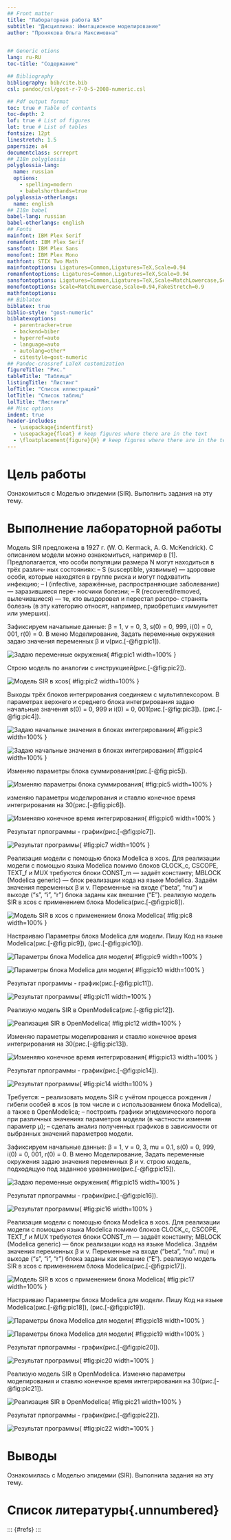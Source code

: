 ```yaml
---
## Front matter
title: "Лабораторная работа №5"
subtitle: "Дисциплина: Имитационное моделирование"
author: "Пронякова Ольга Максимовна"


## Generic otions
lang: ru-RU
toc-title: "Содержание"

## Bibliography
bibliography: bib/cite.bib
csl: pandoc/csl/gost-r-7-0-5-2008-numeric.csl

## Pdf output format
toc: true # Table of contents
toc-depth: 2
lof: true # List of figures
lot: true # List of tables
fontsize: 12pt
linestretch: 1.5
papersize: a4
documentclass: scrreprt
## I18n polyglossia
polyglossia-lang:
  name: russian
  options:
	- spelling=modern
	- babelshorthands=true
polyglossia-otherlangs:
  name: english
## I18n babel
babel-lang: russian
babel-otherlangs: english
## Fonts
mainfont: IBM Plex Serif
romanfont: IBM Plex Serif
sansfont: IBM Plex Sans
monofont: IBM Plex Mono
mathfont: STIX Two Math
mainfontoptions: Ligatures=Common,Ligatures=TeX,Scale=0.94
romanfontoptions: Ligatures=Common,Ligatures=TeX,Scale=0.94
sansfontoptions: Ligatures=Common,Ligatures=TeX,Scale=MatchLowercase,Scale=0.94
monofontoptions: Scale=MatchLowercase,Scale=0.94,FakeStretch=0.9
mathfontoptions:
## Biblatex
biblatex: true
biblio-style: "gost-numeric"
biblatexoptions:
  - parentracker=true
  - backend=biber
  - hyperref=auto
  - language=auto
  - autolang=other*
  - citestyle=gost-numeric
## Pandoc-crossref LaTeX customization
figureTitle: "Рис."
tableTitle: "Таблица"
listingTitle: "Листинг"
lofTitle: "Список иллюстраций"
lotTitle: "Список таблиц"
lolTitle: "Листинги"
## Misc options
indent: true
header-includes:
  - \usepackage{indentfirst}
  - \usepackage{float} # keep figures where there are in the text
  - \floatplacement{figure}{H} # keep figures where there are in the text
---
```


# Цель работы

Ознакомиться с Моделью эпидемии (SIR). Выполнить задания на эту тему.

# Выполнение лабораторной работы

Модель SIR предложена в 1927 г. (W. O. Kermack, A. G. McKendrick). С описанием
модели можно ознакомиться, например в [1].
Предполагается, что особи популяции размера N могут находиться в трёх различ-
ных состояниях:
– S (susceptible, уязвимые) — здоровые особи, которые находятся в группе риска
и могут подхватить инфекцию;
– I (infective, заражённые, распространяющие заболевание) — заразившиеся пере-
носчики болезни;
– R (recovered/removed, вылечившиеся) — те, кто выздоровел и перестал распро-
странять болезнь (в эту категорию относят, например, приобретших иммунитет
или умерших).

Зафиксируем начальные данные: β = 1, ν = 0, 3, s(0) = 0, 999, i(0) = 0, 001, r(0) = 0. В меню Моделирование, Задать переменные окружения задаю значения переменных β и ν(рис.[-@fig:pic1]).

![Задаю переменные окружения](image/pic1.jpeg){ #fig:pic1 width=100% }

Строю модель по аналогии с инструкцией(рис.[-@fig:pic2]).

![Модель SIR в xcos](image/pic2.jpeg){ #fig:pic2 width=100% }

Выходы трёх блоков интегрирования соединяем с мультиплексором. В параметрах верхнего и среднего блока интегрирования задаю начальные значения s(0) = 0, 999 и i(0) = 0, 001(рис.[-@fig:pic3]). (рис.[-@fig:pic4]).

![Задаю начальные значения в блоках интегрирования](image/pic3.jpeg){ #fig:pic3 width=100% }

![Задаю начальные значения в блоках интегрирования](image/pic4.jpeg){ #fig:pic4 width=100% }

Изменяю параметры блока суммирования(рис.[-@fig:pic5]).

![Изменяю параметры блока суммирования](image/pic5.jpeg){ #fig:pic5 width=100% }

изменяю параметры моделирования и ставлю конечное время интегрирования на 30(рис.[-@fig:pic6]).

![Изменяяю конечное время интегрирования](image/pic6.jpeg){ #fig:pic6 width=100% }

Результат прпограммы - график(рис.[-@fig:pic7]).

![Результат программы](image/pic7.jpeg){ #fig:pic7 width=100% }

Реализация модели с помощью блока Modelica в xcos.
Для реализации модели с помощью языка Modelica помимо блоков CLOCK_c, CSCOPE, TEXT_f и MUX требуются блоки CONST_m — задаёт константу; MBLOCK (Modelica generic) — блок реализации кода на языке Modelica. Задаём значения переменных β и ν. Переменные на входе (“beta”, “nu”) и выходе (“s”, “i”, “r”) блока заданы как внешние (“E”). реализую модель SIR в xcos с применением блока Modelica(рис.[-@fig:pic8]).

![Модель SIR в xcos с применением блока Modelica](image/pic8.jpeg){ #fig:pic8 width=100% }

Настраиваю Параметры блока Modelica для модели. Пишу Код на языке Modelica(рис.[-@fig:pic9]), (рис.[-@fig:pic10]).

![Параметры блока Modelica для модели](image/pic9.jpeg){ #fig:pic9 width=100% }

![Параметры блока Modelica для модели](image/pic10.jpeg){ #fig:pic10 width=100% }

Результат программы - график(рис.[-@fig:pic11]).

![Результат программы](image/pic11.jpeg){ #fig:pic11 width=100% }

Реализую модель SIR в OpenModelica(рис.[-@fig:pic12]).

![Реализация SIR в OpenModelica](image/pic12.jpeg){ #fig:pic12 width=100% }

Изменяю параметры моделирования и ставлю конечное время интегрирования на 30(рис.[-@fig:pic13]).

![Изменяяю конечное время интегрирования](image/pic13.jpeg){ #fig:pic13 width=100% }

Результат прпограммы - график(рис.[-@fig:pic14]).

![Результат программы](image/pic14.jpeg){ #fig:pic14 width=100% }

Требуется:
– реализовать модель SIR с учётом процесса рождения / гибели особей в xcos (в
том числе и с использованием блока Modelica), а также в OpenModelica;
– построить графики эпидемического порога при различных значениях параметров
модели (в частности изменяя параметр μ);
– сделать анализ полученных графиков в зависимости от выбранных значений
параметров модели.

Зафиксируем начальные данные: β = 1, ν = 0, 3, mu = 0.1, s(0) = 0, 999, i(0) = 0, 001, r(0) = 0. В меню Моделирование, Задать переменные окружения задаю значения переменных β и ν. строю модель, подходящую под заданное уравнение(рис.[-@fig:pic15]).

![Задаю переменные окружения](image/pic15.jpeg){ #fig:pic15 width=100% }

Результат прпограммы - график(рис.[-@fig:pic16]).

![Результат программы](image/pic16.jpeg){ #fig:pic16 width=100% }

Реализация модели с помощью блока Modelica в xcos.
Для реализации модели с помощью языка Modelica помимо блоков CLOCK_c, CSCOPE, TEXT_f и MUX требуются блоки CONST_m — задаёт константу; MBLOCK (Modelica generic) — блок реализации кода на языке Modelica. Задаём значения переменных β и ν. Переменные на входе (“beta”, “nu”. mu) и выходе (“s”, “i”, “r”) блока заданы как внешние (“E”). реализую модель SIR в xcos с применением блока Modelica(рис.[-@fig:pic17]).

![Модель SIR в xcos с применением блока Modelica](image/pic17.jpeg){ #fig:pic17 width=100% }

Настраиваю Параметры блока Modelica для модели. Пишу Код на языке Modelica(рис.[-@fig:pic18]), (рис.[-@fig:pic19]).

![Параметры блока Modelica для модели](image/pic18.jpeg){ #fig:pic18 width=100% }

![Параметры блока Modelica для модели](image/pic19.jpeg){ #fig:pic19 width=100% }

Результат прпограммы - график(рис.[-@fig:pic20]).

![Результат программы](image/pic20.jpeg){ #fig:pic20 width=100% }

Реализую модель SIR в OpenModelica. Изменяю параметры моделирования и ставлю конечное время интегрирования на 30(рис.[-@fig:pic21]).

![Реализация SIR в OpenModelica](image/pic21.jpeg){ #fig:pic21 width=100% }

Результат прпограммы - график(рис.[-@fig:pic22]).

![Результат программы](image/pic22.jpeg){ #fig:pic22 width=100% }


# Выводы

Ознакомилась с Моделью эпидемии (SIR). Выполнила задания на эту тему.

# Список литературы{.unnumbered}

::: {#refs}
:::
